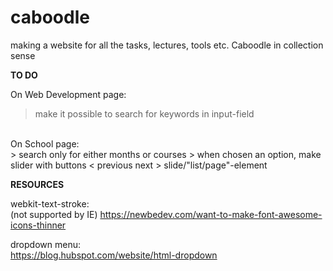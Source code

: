 # caboodle
making a website for all the tasks, lectures, tools etc. Caboodle in collection sense




**TO DO**

On Web Development page: <br>
> make it possible to search for keywords in input-field <br>
>

<br>
On School page: <br>
> search only for either months or courses
> when chosen an option, make slider with buttons < previous next > slide/"list/page"-element

**RESOURCES**

webkit-text-stroke: <br> (not supported by IE)
https://newbedev.com/want-to-make-font-awesome-icons-thinner

dropdown menu: <br>
https://blog.hubspot.com/website/html-dropdown